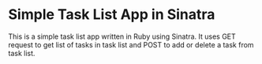 # Simple Task List App in Sinatra

This is a simple task list app written in Ruby using Sinatra. It uses GET request to get list of tasks in task list and POST to add or delete a task from task list.
